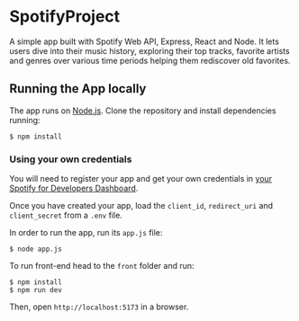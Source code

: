 # SpotifyProject
A simple app built with Spotify Web API, Express, React and Node. It lets users dive into their music history, exploring their top tracks, favorite artists and genres over various time periods helping them rediscover old favorites.

## Running the App locally

The app runs on [Node.js](https://nodejs.org/en). Clone the repository and install dependencies running:

    $ npm install
    
### Using your own credentials

You will need to register your app and get your own credentials in [your Spotify for Developers Dashboard](https://developer.spotify.com/dashboard).

Once you have created your app, load the `client_id`, `redirect_uri` and `client_secret` from a `.env` file.

In order to run the app, run its `app.js` file:

    $ node app.js

To run front-end head to the `front` folder and run:

    $ npm install
    $ npm run dev
    
Then, open `http://localhost:5173` in a browser.